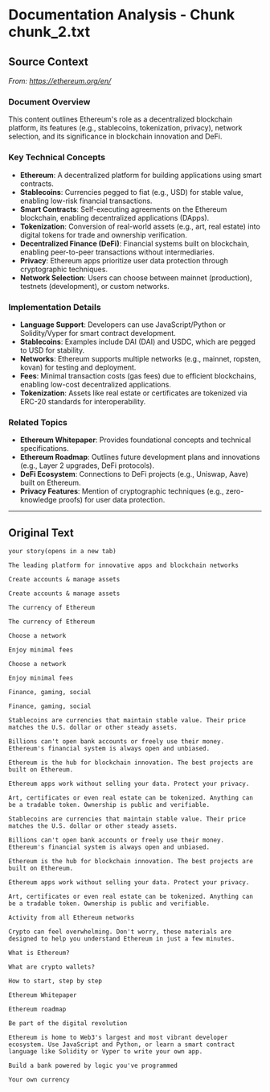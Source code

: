 # Documentation Analysis - Chunk chunk_2.txt

## Source Context
*From: https://ethereum.org/en/*

### Document Overview  
This content outlines Ethereum's role as a decentralized blockchain platform, its features (e.g., stablecoins, tokenization, privacy), network selection, and its significance in blockchain innovation and DeFi.  

### Key Technical Concepts  
- **Ethereum**: A decentralized platform for building applications using smart contracts.  
- **Stablecoins**: Currencies pegged to fiat (e.g., USD) for stable value, enabling low-risk financial transactions.  
- **Smart Contracts**: Self-executing agreements on the Ethereum blockchain, enabling decentralized applications (DApps).  
- **Tokenization**: Conversion of real-world assets (e.g., art, real estate) into digital tokens for trade and ownership verification.  
- **Decentralized Finance (DeFi)**: Financial systems built on blockchain, enabling peer-to-peer transactions without intermediaries.  
- **Privacy**: Ethereum apps prioritize user data protection through cryptographic techniques.  
- **Network Selection**: Users can choose between mainnet (production), testnets (development), or custom networks.  

### Implementation Details  
- **Language Support**: Developers can use JavaScript/Python or Solidity/Vyper for smart contract development.  
- **Stablecoins**: Examples include DAI (DAI) and USDC, which are pegged to USD for stability.  
- **Networks**: Ethereum supports multiple networks (e.g., mainnet, ropsten, kovan) for testing and deployment.  
- **Fees**: Minimal transaction costs (gas fees) due to efficient blockchains, enabling low-cost decentralized applications.  
- **Tokenization**: Assets like real estate or certificates are tokenized via ERC-20 standards for interoperability.  

### Related Topics  
- **Ethereum Whitepaper**: Provides foundational concepts and technical specifications.  
- **Ethereum Roadmap**: Outlines future development plans and innovations (e.g., Layer 2 upgrades, DeFi protocols).  
- **DeFi Ecosystem**: Connections to DeFi projects (e.g., Uniswap, Aave) built on Ethereum.  
- **Privacy Features**: Mention of cryptographic techniques (e.g., zero-knowledge proofs) for user data protection.

---

## Original Text
```
your story(opens in a new tab)

The leading platform for innovative apps and blockchain networks

Create accounts & manage assets

Create accounts & manage assets

The currency of Ethereum

The currency of Ethereum

Choose a network

Enjoy minimal fees

Choose a network

Enjoy minimal fees

Finance, gaming, social

Finance, gaming, social

Stablecoins are currencies that maintain stable value. Their price matches the U.S. dollar or other steady assets.

Billions can't open bank accounts or freely use their money. Ethereum's financial system is always open and unbiased.

Ethereum is the hub for blockchain innovation. The best projects are built on Ethereum.

Ethereum apps work without selling your data. Protect your privacy.

Art, certificates or even real estate can be tokenized. Anything can be a tradable token. Ownership is public and verifiable.

Stablecoins are currencies that maintain stable value. Their price matches the U.S. dollar or other steady assets.

Billions can't open bank accounts or freely use their money. Ethereum's financial system is always open and unbiased.

Ethereum is the hub for blockchain innovation. The best projects are built on Ethereum.

Ethereum apps work without selling your data. Protect your privacy.

Art, certificates or even real estate can be tokenized. Anything can be a tradable token. Ownership is public and verifiable.

Activity from all Ethereum networks

Crypto can feel overwhelming. Don't worry, these materials are designed to help you understand Ethereum in just a few minutes.

What is Ethereum?

What are crypto wallets?

How to start, step by step

Ethereum Whitepaper

Ethereum roadmap

Be part of the digital revolution

Ethereum is home to Web3's largest and most vibrant developer ecosystem. Use JavaScript and Python, or learn a smart contract language like Solidity or Vyper to write your own app.

Build a bank powered by logic you've programmed

Your own currency

```